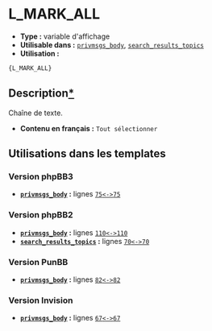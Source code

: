 # L_MARK_ALL
* __Type :__ variable d'affichage
* __Utilisable dans :__ [`privmsgs_body`](../tpl/privmsgs_body.md#readme), [`search_results_topics`](../tpl/search_results_topics.md#readme)
* __Utilisation :__

```html
{L_MARK_ALL}
```

## Description[*](https://fa-tvars.appspot.com/var/L_MARK_ALL)
Chaîne de texte.

* __Contenu en français :__ `Tout sélectionner`

## Utilisations dans les templates

### Version phpBB3
* __[`privmsgs_body`](../tpl/privmsgs_body.md#readme) :__ lignes [`75`](../src/prosilver/privmsgs_body.tpl#L75)[`<->`](../src/prosilver/privmsgs_body.tpl#L75-L75)[`75`](../src/prosilver/privmsgs_body.tpl#L75)

### Version phpBB2
* __[`privmsgs_body`](../tpl/privmsgs_body.md#readme) :__ lignes [`110`](../src/subsilver/privmsgs_body.tpl#L110)[`<->`](../src/subsilver/privmsgs_body.tpl#L110-L110)[`110`](../src/subsilver/privmsgs_body.tpl#L110)
* __[`search_results_topics`](../tpl/search_results_topics.md#readme) :__ lignes [`70`](../src/subsilver/search_results_topics.tpl#L70)[`<->`](../src/subsilver/search_results_topics.tpl#L70-L70)[`70`](../src/subsilver/search_results_topics.tpl#L70)

### Version PunBB
* __[`privmsgs_body`](../tpl/privmsgs_body.md#readme) :__ lignes [`82`](../src/punbb/privmsgs_body.tpl#L82)[`<->`](../src/punbb/privmsgs_body.tpl#L82-L82)[`82`](../src/punbb/privmsgs_body.tpl#L82)

### Version Invision
* __[`privmsgs_body`](../tpl/privmsgs_body.md#readme) :__ lignes [`67`](../src/invision/privmsgs_body.tpl#L67)[`<->`](../src/invision/privmsgs_body.tpl#L67-L67)[`67`](../src/invision/privmsgs_body.tpl#L67)

